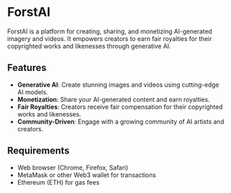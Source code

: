 # ForstAI

ForstAI is a platform for creating, sharing, and monetizing AI-generated imagery and videos. It empowers creators to earn fair royalties for their copyrighted works and likenesses through generative AI.

## Features

- **Generative AI**: Create stunning images and videos using cutting-edge AI models.
- **Monetization**: Share your AI-generated content and earn royalties.
- **Fair Royalties**: Creators receive fair compensation for their copyrighted works and likenesses.
- **Community-Driven**: Engage with a growing community of AI artists and creators.

## Requirements

- Web browser (Chrome, Firefox, Safari)
- MetaMask or other Web3 wallet for transactions
- Ethereum (ETH) for gas fees
